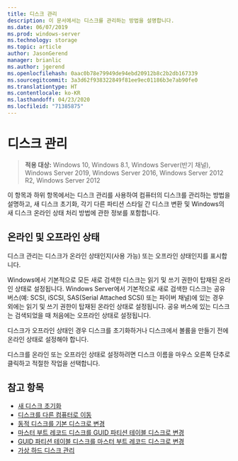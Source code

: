 ```yaml
---
title: 디스크 관리
description: 이 문서에서는 디스크를 관리하는 방법을 설명합니다.
ms.date: 06/07/2019
ms.prod: windows-server
ms.technology: storage
ms.topic: article
author: JasonGerend
manager: brianlic
ms.author: jgerend
ms.openlocfilehash: 0aac0b78e79949de94ebd20912b8c2b2db167339
ms.sourcegitcommit: 3a3d62f938322849f81ee9ec01186b3e7ab90fe0
ms.translationtype: HT
ms.contentlocale: ko-KR
ms.lasthandoff: 04/23/2020
ms.locfileid: "71385875"
---
```

# <a name="manage-disks"></a>디스크 관리

> **적용 대상:** Windows 10, Windows 8.1, Windows Server(반기 채널), Windows Server 2019, Windows Server 2016, Windows Server 2012 R2, Windows Server 2012

이 항목과 하위 항목에서는 디스크 관리를 사용하여 컴퓨터의 디스크를 관리하는 방법을 설명하고, 새 디스크 초기화, 각기 다른 파티션 스타일 간 디스크 변환 및 Windows의 새 디스크 온라인 상태 처리 방법에 관한 정보를 포함합니다.

## <a name="online-and-offline-status"></a>온라인 및 오프라인 상태

디스크 관리는 디스크가 온라인 상태인지(사용 가능) 또는 오프라인 상태인지를 표시합니다.

Windows에서 기본적으로 모든 새로 검색한 디스크는 읽기 및 쓰기 권한이 탑재된 온라인 상태로 설정됩니다. Windows Server에서 기본적으로 새로 검색한 디스크는 공유 버스(예: SCSI, iSCSI, SAS(Serial Attached SCSI) 또는 파이버 채널)에 있는 경우 외에는 읽기 및 쓰기 권한이 탑재된 온라인 상태로 설정됩니다. 공유 버스에 있는 디스크는 검색되었을 때 처음에는 오프라인 상태로 설정됩니다.

디스크가 오프라인 상태인 경우 디스크를 초기화하거나 디스크에서 볼륨을 만들기 전에 온라인 상태로 설정해야 합니다.

디스크를 온라인 또는 오프라인 상태로 설정하려면 디스크 이름을 마우스 오른쪽 단추로 클릭하고 적절한 작업을 선택합니다.

## <a name="see-also"></a>참고 항목

-   [새 디스크 초기화](initialize-new-disks.md)
-   [디스크를 다른 컴퓨터로 이동](move-disks-to-another-computer.md)
-   [동적 디스크를 기본 디스크로 변경](change-a-dynamic-disk-back-to-a-basic-disk.md)
-   [마스터 부트 레코드 디스크를 GUID 파티션 테이블 디스크로 변경](change-an-mbr-disk-into-a-gpt-disk.md)
-   [GUID 파티션 테이블 디스크를 마스터 부트 레코드 디스크로 변경](change-a-gpt-disk-into-an-mbr-disk.md)
-   [가상 하드 디스크 관리](manage-virtual-hard-disks.md)